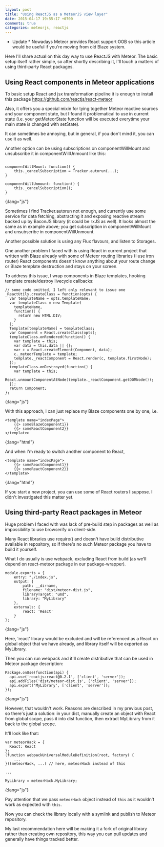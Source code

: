 ```yaml
---
layout: post
title: "Using ReactJS as a MeteorJS view layer"
date: 2015-04-17 19:55:17 +0700
comments: true
categories: meteorjs, reactjs
---
```


* Update * Nowadays Meteor provides React support OOB so this article would be useful if you're moving from old Blaze system.

Here I'll share actual on this day way to use ReactJS with Meteor. The basic setup itself rather simple,
so after shortly describing it, I'll touch a matters of using third-party React packages.

<!--more-->

## Using React components in Meteor applications

To basic setup React and jsx transformation pipeline it is enough to install this package https://github.com/reactjs/react-meteor

Also, it offers you a special mixin for tying together Meteor reactive sources and your component state, but I found it problematical to use in current state
(i.e. your getMeteorState function will be executed everytime your main state is changed with setState).

It can sometimes be annoying, but in general, if you don't mind it, you can use it as well.

Another option can be using subscriptions on componentWillMount and unsubscribe it in componentWillUnmount like this:

~~~

componentWillMount: function() {
    this._cancelSubscription = Tracker.autorun(...);
}

componentWillUnmount: function() {
    this._cancelSubscription();
}

~~~
{:lang="js"}

Sometimes I find Tracker.autorun not enough, and currently use some service for data fetching, abstracting it and exposing reactive stream
backed up by BaconJS library (it could be rxJS as well). It looks almost the same as in example above; you get subscription in componentWillMount
and unsubscribe in componentWillUnmount.

Another possible solution is using any Flux flavours, and listen to Storages.

One another problem I faced with is using React in current project that written with Blaze already with some of Meteor routing libraries (I use iron router)
React components doesn't know anything about your route change or Blaze template destruction and stays on your screen.

To address this issue, I wrap components in Blaze templates, hooking template create/destroy livecycle callbacks:

~~~
// some code omitted, I left only relevant to issue one
_ReactUtils.createClass = function(opts) {
  var templateName = opts.templateName;
  var templateClass = new Template(
    templateName,
    function() {
      return new HTML.DIV;
    }
  );
  Template[templateName] = templateClass;
  var Component = React.createClass(opts);
  templateClass.onRendered(function() {
    var template = this;
    var data = this.data || {};
    var c = React.createElement(Component, data);
    c._meteorTemplate = template;
    template._reactComponent = React.render(c, template.firstNode);
  });
  templateClass.onDestroyed(function() {
    var template = this;
    React.unmountComponentAtNode(template._reactComponent.getDOMNode());
  });
  return Component;
};
~~~
{:lang="js"}

With this approach, I can just replace my Blaze components one by one, i.e.

~~~
<template name="indexPage">
    {{> someBlazeComponent1}}
    {{> someReactComponent2}}
</template>
~~~
{:lang="html"}

And when I'm ready to switch another component to React,

~~~
<template name="indexPage">
    {{> someReactComponent1}}
    {{> someReactComponent2}}
</template>
~~~
{:lang="html"}

If you start a new project, you can use some of React routers I suppose. I didn't investigated this matter yet.

## Using third-party React packages in Meteor

Huge problem I faced with was lack of pre-build step in packages as well as impossibility to use browserify on client-side.

Many React libraries use require() and doesn't have build distributive available in repository, so if there's no such Meteor package you have to build it yourself.

What I do usually is use webpack, excluding React from build (as we'll depend on react-meteor package in our package-wrapper).

~~~
module.exports = {
    entry: "./index.js",
    output: {
        path: __dirname,
        filename: "dist/meteor-dist.js",
        libraryTarget: "umd",
        library: "MyLibrary"
    },
    externals: {
        react: 'React'
    }
};
~~~
{:lang="js"}

Here, 'react' library would be excluded and will be referenced as a React on global object that we have already,
and library itself will be exported as MyLibrary.

Then you can run webpack and it'll create distributive that can be used in Meteor package description:

~~~
Package.onUse(function(api) {
  api.use('reactjs:react@0.2.1', ['client', 'server']);
  api.addFiles('dist/meteor-dist.js', ['client', 'server']);
  api.export('MyLibrary', ['client', 'server']);
});
~~~
{:lang="js"}

However, that wouldn't work. Reasons are described in my previous post, so there's just a solution: in your dist, manually
create an object with React from global scope, pass it into dist function, then extract MyLibrary from it back to the global scope.

It'll look like that:

~~~
var meteorHack = {
  React: React
};
(function webpackUniversalModuleDefinition(root, factory) {
	...
})(meteorHack, ...) // here, meteorHack instead of this

...

MyLibrary = meteorHack.MyLibrary;

~~~
{:lang="js"}

Pay attention that we pass `meteorHack` object instead of `this` as it wouldn't work as expected with `this`.

Now you can check the library locally with a symlink and publish to Meteor repository.

My last recommendation here will be making it a fork of original library rather than creating own repository, this way you can
pull updates and generally have things tracked better.